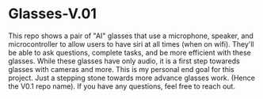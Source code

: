 # Glasses-V.01

This repo shows a pair of "AI" glasses that use a microphone, speaker, and microcontroller to allow users to have siri at all times (when on wifi). They'll be able to ask questions, complete tasks, and be more efficient with these glasses. While these glasses have only audio, it is a first step towareds glasses with cameras and more. This is my personal end goal for this project. Just a stepping stone towards more advance glasses work. (Hence the V0.1 repo name). If you have any questions, feel free to reach out. 

